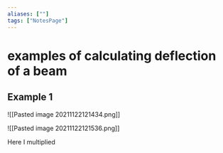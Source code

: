 ```yaml
---
aliases: [""]
tags: ["NotesPage"]
---
```


# examples of calculating deflection of a beam
## Example 1
![[Pasted image 20211122121434.png]]

![[Pasted image 20211122121536.png]]

Here I multiplied 